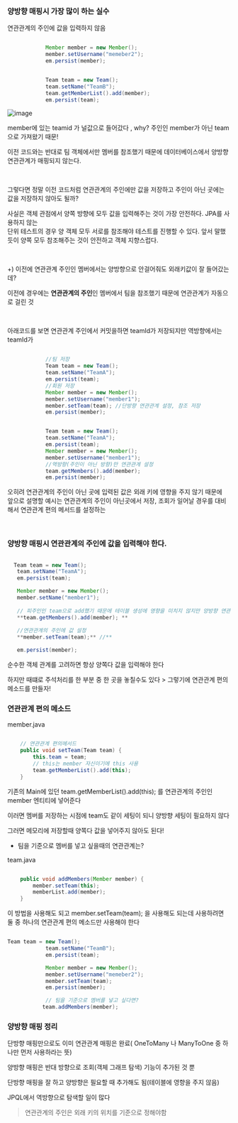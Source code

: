 ### 양방향 매핑시 가장 많이 하는 실수

연관관계의 주인에 값을 입력하지 않음

```java

            Member member = new Member();
            member.setUsername("memeber2");
            em.persist(member);


            Team team = new Team();
            team.setName("TeamB");
            team.getMemberList().add(member);
            em.persist(team);

```

![image](https://user-images.githubusercontent.com/78454649/152939029-9282a6fe-7c36-4de9-b778-d0068f831046.png)

member에 있는 teamid 가 널값으로 들어갔다 , why? 주인인 member가 아닌 team으로 가져왔기 때문!

이전 코드와는 반대로 팀 객체에서만 멤버를 참조했기 때문에 데이터베이스에서 양방향 연관관계가 매핑되지 않는다.

<br/>

그렇다면 정말 이전 코드처럼 연관관계의 주인에만 값을 저장하고 주인이 아닌 곳에는 값을 저장하지 않아도 될까? 

사실은 객체 관점에서 양쪽 방향에 모두 값을 입력해주는 것이 가장 안전하다. JPA를 사용하지 않는 <br/>
단위 테스트의 경우 양 객체 모두 서로를 참조해야 테스트를 진행할 수 있다. 앞서 말했듯이 양쪽 모두 참조해주는 것이 안전하고 객체 지향스럽다.

<br/>

+) 이전에 연관관계 주인인 멤버에서는 양방향으로 안걸어줘도 외래키값이 잘 들어갔는데?

이전에 경우에는 **연관관계의 주인**인 멤버에서 팀을 참조했기 때문에 연관관계가 자동으로 걸린 것

<br/>

아래코드를 보면 연관관계 주인에서 커밋을하면 teamId가 저장되지만 역방향에서는 teamId가 

```java

            //팀 저장
            Team team = new Team();
            team.setName("TeamA");
            em.persist(team);
            //회원 저장
            Member member = new Member();
            member.setUsername("member1");
            member.setTeam(team); //단방향 연관관계 설정, 참조 저장
            em.persist(member);


            Team team = new Team();
            team.setName("TeamA");
            em.persist(team);
            Member member = new Member();
            member.setUsername("member1");
            //역방향(주인이 아닌 방향)만 연관관계 설정
            team.getMembers().add(member);
            em.persist(member);

```

오히려 연관관계의 주인이 아닌 곳에 입력된 값은 외래 키에 영향을 주지 않기 때문에 <br/>
앞으로 설명할 예시는 연관관계의 주인이 아닌곳에서 저장, 조회가 일어날 경우를 대비해서 연관관계 편의 메서드를 설정하는 


<br/>


### 양방향 매핑시 연관관계의 주인에 값을 입력해야 한다.

```java

  Team team = new Team();
   team.setName("TeamA");
   em.persist(team);

   Member member = new Member();
   member.setName("member1");
   
   // 피주인인 team으로 add했기 때문에 테이블 생성에 영향을 미치지 않지만 양방향 연관관계에서는 필요하다
   **team.getMembers().add(member); **
   
   //연관관계의 주인에 값 설정
   **member.setTeam(team);** //**

   em.persist(member);

```

순수한 객체 관계를 고려하면 항상 양쪽다 값을 입력해야 한다

하지만 때떄로 주석처리를 한 부분 중 한 곳을 놓칠수도 있다 > 그렇기에 연관관계 편의 메소드를 만들자!

### 연관관계 편의 메소드

member.java

```java

    // 연관관계 편의메서드
    public void setTeam(Team team) {
        this.team = team;
        // this는 member 자신이기에 this 사용
        team.getMemberList().add(this);
    }

```

기존의 Main에 있던 team.getMemberList().add(this); 를 연관관계의 주인인 member 엔티티에 넣어준다

이러면 멤버를 저장하는 시점에 team도 같이 세팅이 되니 양방향 세팅이 필요하지 않다

그러면 메모리에 저장할때 양쪽다 값을 넣어주지 않아도 된다!

- 팀을 기준으로 멤버를 넣고 싶을때의 연관관계는?

team.java

```java

    public void addMembers(Member member) {
        member.setTeam(this);
        memberList.add(member);
    }

```

이 방법을 사용해도 되고 member.setTeam(team); 을 사용해도 되는데 사용하려면 둘 중 하나의 연관관계 편의 메소드만 사용해야 한다

```java

Team team = new Team();
            team.setName("TeamB");
            em.persist(team);

            Member member = new Member();
            member.setUsername("memeber2");
            member.setTeam(team);
            em.persist(member);

            // 팀을 기준으로 멤버를 넣고 싶다면?
           team.addMembers(member);

```

### 양방향 매핑 정리

단방향 매핑만으로도 이미 연관관계 매핑은 완료( OneToMany 나 ManyToOne 중 하나만 먼저 사용하라는 뜻)

양방향 매핑은 반대 방향으로 조회(객체 그래프 탐색) 기능이 추가된 것 뿐

단방향 매핑을 잘 하고 양방향은 필요할 때 추가해도 됨(테이블에 영향을 주지 않음)

JPQL에서 역방향으로 탐색할 일이 많다

> 연관관계의 주인은 외래 키의 위치를 기준으로 정해야함

